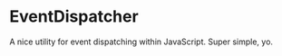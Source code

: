 EventDispatcher
===============

A nice utility for event dispatching within JavaScript.  Super simple, yo.
